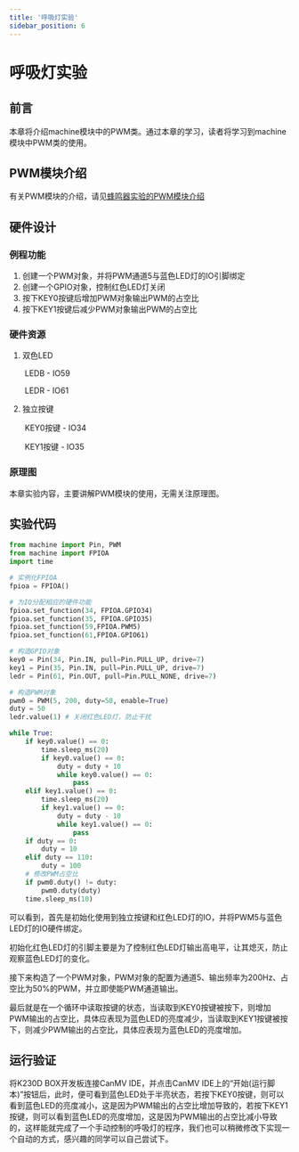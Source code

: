 ```yaml
---
title: '呼吸灯实验'
sidebar_position: 6
---
```


# 呼吸灯实验

## 前言

本章将介绍machine模块中的PWM类。通过本章的学习，读者将学习到machine模块中PWM类的使用。

## PWM模块介绍

有关PWM模块的介绍，请见[蜂鸣器实验的PWM模块介绍](beep.md#PWM模块介绍)

## 硬件设计

### 例程功能

1. 创建一个PWM对象，并将PWM通道5与蓝色LED灯的IO引脚绑定
2. 创建一个GPIO对象，控制红色LED灯关闭
3. 按下KEY0按键后增加PWM对象输出PWM的占空比
4. 按下KEY1按键后减少PWM对象输出PWM的占空比

### 硬件资源

1. 双色LED

   ​	LEDB - IO59

   ​	LEDR - IO61

2. 独立按键

   ​	KEY0按键 - IO34
   
   ​	KEY1按键 - IO35

### 原理图

本章实验内容，主要讲解PWM模块的使用，无需关注原理图。

##  实验代码

``` python
from machine import Pin, PWM
from machine import FPIOA
import time

# 实例化FPIOA
fpioa = FPIOA()

# 为IO分配相应的硬件功能
fpioa.set_function(34, FPIOA.GPIO34)
fpioa.set_function(35, FPIOA.GPIO35)
fpioa.set_function(59,FPIOA.PWM5)
fpioa.set_function(61,FPIOA.GPIO61)

# 构造GPIO对象
key0 = Pin(34, Pin.IN, pull=Pin.PULL_UP, drive=7)
key1 = Pin(35, Pin.IN, pull=Pin.PULL_UP, drive=7)
ledr = Pin(61, Pin.OUT, pull=Pin.PULL_NONE, drive=7)

# 构造PWM对象
pwm0 = PWM(5, 200, duty=50, enable=True)
duty = 50
ledr.value(1) # 关闭红色LED灯，防止干扰

while True:
    if key0.value() == 0:
        time.sleep_ms(20)
        if key0.value() == 0:
            duty = duty + 10
            while key0.value() == 0:
                pass
    elif key1.value() == 0:
        time.sleep_ms(20)
        if key1.value() == 0:
            duty = duty - 10
            while key1.value() == 0:
                pass
    if duty == 0:
        duty = 10
    elif duty == 110:
        duty = 100
    # 修改PWM占空比
    if pwm0.duty() != duty:
        pwm0.duty(duty)
    time.sleep_ms(10)
```

可以看到，首先是初始化使用到独立按键和红色LED灯的IO，并将PWM5与蓝色LED灯的IO硬件绑定。

初始化红色LED灯的引脚主要是为了控制红色LED灯输出高电平，让其熄灭，防止观察蓝色LED灯的变化。

接下来构造了一个PWM对象，PWM对象的配置为通道5、输出频率为200Hz、占空比为50%的PWM，并立即使能PWM通道输出。

最后就是在一个循环中读取按键的状态，当读取到KEY0按键被按下，则增加PWM输出的占空比，具体应表现为蓝色LED的亮度减少，当读取到KEY1按键被按下，则减少PWM输出的占空比，具体应表现为蓝色LED的亮度增加。

## 运行验证

将K230D BOX开发板连接CanMV IDE，并点击CanMV IDE上的“开始(运行脚本)”按钮后，此时，便可看到蓝色LED处于半亮状态，若按下KEY0按键，则可以看到蓝色LED的亮度减小，这是因为PWM输出的占空比增加导致的，若按下KEY1按键，则可以看到蓝色LED的亮度增加，这是因为PWM输出的占空比减小导致的，这样能就完成了一个手动控制的呼吸灯的程序，我们也可以稍微修改下实现一个自动的方式，感兴趣的同学可以自己尝试下。

